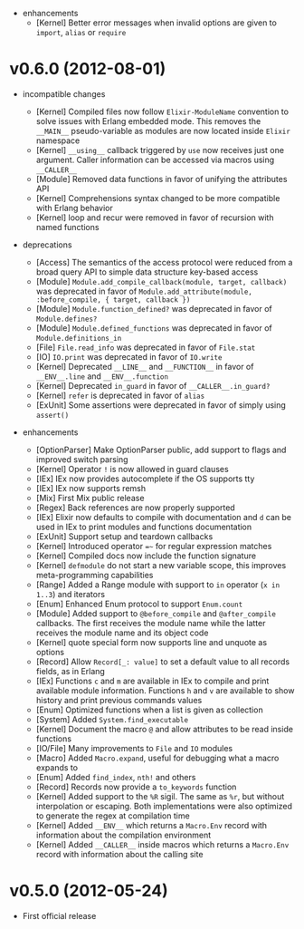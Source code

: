 * enhancements
  * [Kernel] Better error messages when invalid options are given to `import`, `alias` or `require`

# v0.6.0 (2012-08-01)

* incompatible changes
  * [Kernel] Compiled files now follow `Elixir-ModuleName` convention to solve issues with Erlang embedded mode. This removes the `__MAIN__` pseudo-variable as modules are now located inside `Elixir` namespace
  * [Kernel] `__using__` callback triggered by `use` now receives just one argument. Caller information can be accessed via macros using `__CALLER__`
  * [Module] Removed data functions in favor of unifying the attributes API
  * [Kernel] Comprehensions syntax changed to be more compatible with Erlang behavior
  * [Kernel] loop and recur were removed in favor of recursion with named functions

* deprecations
  * [Access] The semantics of the access protocol were reduced from a broad query API to simple data structure key-based access
  * [Module] `Module.add_compile_callback(module, target, callback)` was deprecated in favor of `Module.add_attribute(module, :before_compile, { target, callback })`
  * [Module] `Module.function_defined?` was deprecated in favor of `Module.defines?`
  * [Module] `Module.defined_functions` was deprecated in favor of `Module.definitions_in`
  * [File] `File.read_info` was deprecated in favor of `File.stat`
  * [IO] `IO.print` was deprecated in favor of `IO.write`
  * [Kernel] Deprecated `__LINE__` and `__FUNCTION__` in favor of `__ENV__.line` and `__ENV__.function`
  * [Kernel] Deprecated `in_guard` in favor of `__CALLER__.in_guard?`
  * [Kernel] `refer` is deprecated in favor of `alias`
  * [ExUnit] Some assertions were deprecated in favor of simply using `assert()` 

* enhancements
  * [OptionParser] Make OptionParser public, add support to flags and improved switch parsing
  * [Kernel] Operator `!` is now allowed in guard clauses
  * [IEx] IEx now provides autocomplete if the OS supports tty
  * [IEx] IEx now supports remsh
  * [Mix] First Mix public release
  * [Regex] Back references are now properly supported
  * [IEx] Elixir now defaults to compile with documentation and `d` can be used in IEx to print modules and functions documentation
  * [ExUnit] Support setup and teardown callbacks
  * [Kernel] Introduced operator `=~` for regular expression matches
  * [Kernel] Compiled docs now include the function signature
  * [Kernel] `defmodule` do not start a new variable scope, this improves meta-programming capabilities
  * [Range] Added a Range module with support to `in` operator (`x in 1..3`) and iterators
  * [Enum] Enhanced Enum protocol to support `Enum.count`
  * [Module] Added support to `@before_compile` and `@after_compile` callbacks. The first receives the module name while the latter receives the module name and its object code
  * [Kernel] quote special form now supports line and unquote as options
  * [Record] Allow `Record[_: value]` to set a default value to all records fields, as in Erlang
  * [IEx] Functions `c` and `m` are available in IEx to compile and print available module information. Functions `h` and `v` are available to show history and print previous commands values
  * [Enum] Optimized functions when a list is given as collection
  * [System] Added `System.find_executable`
  * [Kernel] Document the macro `@` and allow attributes to be read inside functions
  * [IO/File] Many improvements to `File` and `IO` modules
  * [Macro] Added `Macro.expand`, useful for debugging what a macro expands to
  * [Enum] Added `find_index`, `nth!` and others
  * [Record] Records now provide a `to_keywords` function
  * [Kernel] Added support to the `%R` sigil. The same as `%r`, but without interpolation or escaping. Both implementations were also optimized to generate the regex at compilation time
  * [Kernel] Added `__ENV__` which returns a `Macro.Env` record with information about the compilation environment
  * [Kernel] Added `__CALLER__` inside macros which returns a `Macro.Env` record with information about the calling site

# v0.5.0 (2012-05-24)

* First official release